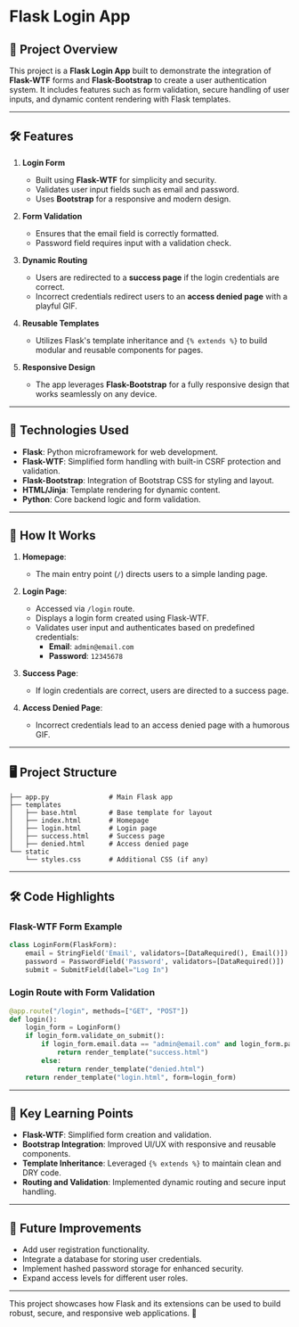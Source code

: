 # Flask Login App

## 🌟 Project Overview

This project is a **Flask Login App** built to demonstrate the integration of **Flask-WTF** forms and **Flask-Bootstrap** to create a user authentication system. It includes features such as form validation, secure handling of user inputs, and dynamic content rendering with Flask templates.

---

## 🛠️ Features

1. **Login Form**
   - Built using **Flask-WTF** for simplicity and security.
   - Validates user input fields such as email and password.
   - Uses **Bootstrap** for a responsive and modern design.

2. **Form Validation**
   - Ensures that the email field is correctly formatted.
   - Password field requires input with a validation check.

3. **Dynamic Routing**
   - Users are redirected to a **success page** if the login credentials are correct.
   - Incorrect credentials redirect users to an **access denied page** with a playful GIF.

4. **Reusable Templates**
   - Utilizes Flask's template inheritance and `{% extends %}` to build modular and reusable components for pages.

5. **Responsive Design**
   - The app leverages **Flask-Bootstrap** for a fully responsive design that works seamlessly on any device.

---

## 🔗 Technologies Used

- **Flask**: Python microframework for web development.
- **Flask-WTF**: Simplified form handling with built-in CSRF protection and validation.
- **Flask-Bootstrap**: Integration of Bootstrap CSS for styling and layout.
- **HTML/Jinja**: Template rendering for dynamic content.
- **Python**: Core backend logic and form validation.

---

## 🚀 How It Works

1. **Homepage**:
   - The main entry point (`/`) directs users to a simple landing page.

2. **Login Page**:
   - Accessed via `/login` route.
   - Displays a login form created using Flask-WTF.
   - Validates user input and authenticates based on predefined credentials:
     - **Email**: `admin@email.com`
     - **Password**: `12345678`

3. **Success Page**:
   - If login credentials are correct, users are directed to a success page.

4. **Access Denied Page**:
   - Incorrect credentials lead to an access denied page with a humorous GIF.

---

## 🖥️ Project Structure

```
├── app.py               # Main Flask app
├── templates
│   ├── base.html        # Base template for layout
│   ├── index.html       # Homepage
│   ├── login.html       # Login page
│   ├── success.html     # Success page
│   ├── denied.html      # Access denied page
└── static
    └── styles.css       # Additional CSS (if any)
```

---

## 🛠️ Code Highlights

### Flask-WTF Form Example
```python
class LoginForm(FlaskForm):
    email = StringField('Email', validators=[DataRequired(), Email()])
    password = PasswordField('Password', validators=[DataRequired()])
    submit = SubmitField(label="Log In")
```

### Login Route with Form Validation
```python
@app.route("/login", methods=["GET", "POST"])
def login():
    login_form = LoginForm()
    if login_form.validate_on_submit():
        if login_form.email.data == "admin@email.com" and login_form.password.data == "12345678":
            return render_template("success.html")
        else:
            return render_template("denied.html")
    return render_template("login.html", form=login_form)
```

---

## 🎉 Key Learning Points

- **Flask-WTF**: Simplified form creation and validation.
- **Bootstrap Integration**: Improved UI/UX with responsive and reusable components.
- **Template Inheritance**: Leveraged `{% extends %}` to maintain clean and DRY code.
- **Routing and Validation**: Implemented dynamic routing and secure input handling.

---

## 📂 Future Improvements

- Add user registration functionality.
- Integrate a database for storing user credentials.
- Implement hashed password storage for enhanced security.
- Expand access levels for different user roles.

---

This project showcases how Flask and its extensions can be used to build robust, secure, and responsive web applications. 🚀
